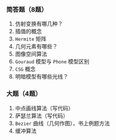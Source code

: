 <!--
 * @Author: your name
 * @Date: 2021-05-13 22:37:20
 * @LastEditTime: 2021-05-13 22:37:23
 * @LastEditors: Please set LastEditors
 * @Description: In User Settings Edit
 * @FilePath: \Topk-Codingc:\Users\liangll\Desktop\readme.md
-->
### 简答题（8题）
1. 仿射变换有哪几种？
2. 插值的概念
3. `Hermite` 矩阵
4. 几何元素有哪些？
5. 图像空间算法
6. `Gouraud` 模型与 `Phone` 模型区别
7. `CSG` 概念
8. 明暗模型有哪些光线？

### 大题（4题）
1. 中点画线算法（写代码）
2. 萨瑟兰算法（写代码）
3. `Bezier` 曲线（几何作图），书上例题方法
4. 缓冲算法
